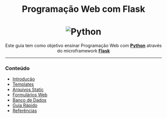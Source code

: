 <h1 align="center">Programação Web com Flask</h1>

<h1 align="center">
    <img alt="Python" title="Python-Flask" src="https://i.imgur.com/LyfMkRr.jpg"> </br>
</h1>

<p align="center">
	Este guia tem como objetivo ensinar Programação Web com <b><a href="https://www.python.org/">Python</a></b> através do microframework <b><a href="https://flask.palletsprojects.com/en/1.1.x/">Flask</a></b>
</p>

---------------------------------------

### Conteúdo

- [Introdução](https://github.com/the-akira/Flask-Programacao-Web/blob/master/capitulos/Flask.md)
- [Templates](https://github.com/the-akira/Flask-Programacao-Web/blob/master/capitulos/Templates.md)
- [Arquivos Static](https://github.com/the-akira/Flask-Programacao-Web/blob/master/capitulos/Arquivos%20Static.md)
- [Formulários Web](https://github.com/the-akira/Flask-Programacao-Web/blob/master/capitulos/Formul%C3%A1rios%20Web.md)
- [Banco de Dados](https://github.com/the-akira/Flask-Programacao-Web/blob/master/capitulos/Banco%20de%20Dados.md)
- [Guia Rápido](https://github.com/the-akira/Flask-Programacao-Web/blob/master/capitulos/Intro_Flask.md)
- [Referências](https://github.com/the-akira/Flask-Programacao-Web/blob/master/capitulos/Refer%C3%AAncias.md)
